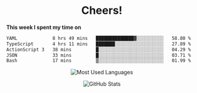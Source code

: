 <h1 align="center">Cheers!</h1>

**This week I spent my time on**
<!--START_SECTION:waka-->

```txt
YAML             8 hrs 49 mins   ██████████████▓░░░░░░░░░░   58.80 %
TypeScript       4 hrs 11 mins   ███████░░░░░░░░░░░░░░░░░░   27.89 %
ActionScript 3   38 mins         █░░░░░░░░░░░░░░░░░░░░░░░░   04.29 %
JSON             33 mins         █░░░░░░░░░░░░░░░░░░░░░░░░   03.71 %
Bash             17 mins         ▒░░░░░░░░░░░░░░░░░░░░░░░░   01.99 %
```

<!--END_SECTION:waka-->

<p align="center"><img src="https://github-readme-stats.vercel.app/api/top-langs/?username=thnkrn&layout=compact&hide=html&theme=tokyonight" alt="Most Used Languages" /></p>

<p align="center"><img src="https://github-readme-stats.vercel.app/api?username=thnkrn&show_icons=true&count_private=true&theme=tokyonight&show=reviews&hide_rank=false&rank_icon=github" alt="GitHub Stats" /></p>

<!-- <p align="center"><a href="https://wakatime.com"><img src="https://wakatime.com/share/@thnkrn/40092326-d1bd-471b-89da-9a7c63939402.png" /></p>
 -->
